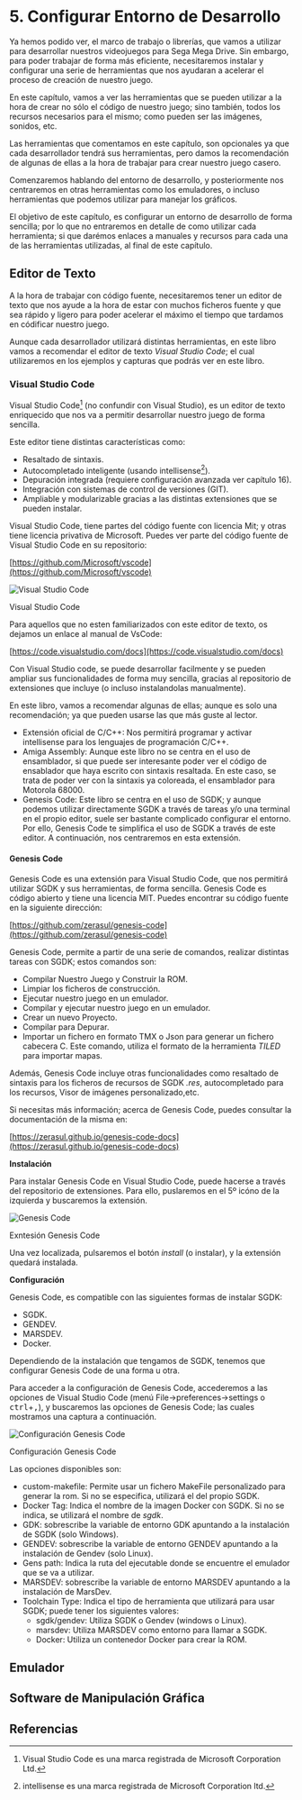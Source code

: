 # 5. Configurar Entorno de Desarrollo

Ya hemos podido ver, el marco de trabajo o librerías, que vamos a utilizar para desarrollar nuestros videojuegos para Sega Mega Drive. Sin embargo, para poder trabajar de forma más eficiente, necesitaremos instalar y configurar una serie de herramientas que nos ayudaran a acelerar el proceso de creación de nuestro juego.

En este capítulo, vamos a ver las herramientas que se pueden utilizar a la hora de crear no sólo el código de nuestro juego; sino también, todos los recursos necesarios para el mismo; como pueden ser las imágenes, sonidos, etc.

Las herramientas que comentamos en este capítulo, son opcionales ya que cada desarrollador tendrá sus herramientas, pero damos la recomendación de algunas de ellas a la hora de trabajar para crear nuestro juego casero.

Comenzaremos hablando del entorno de desarrollo, y posteriormente nos centraremos en otras herramientas como los emuladores, o incluso herramientas que podemos utilizar para manejar los gráficos.

El objetivo de este capítulo, es configurar un entorno de desarrollo de forma sencilla; por lo que no entraremos en detalle de como utilizar cada herramienta; si que darémos enlaces a manuales y recursos para cada una de las herramientas utilizadas, al final de este capítulo.

## Editor de Texto

A la hora de trabajar con código fuente, necesitaremos tener un editor de texto que nos ayude a la hora de estar con muchos ficheros fuente y que sea rápido y ligero para poder acelerar el máximo el tiempo que tardamos en códificar nuestro juego.

Aunque cada desarrollador utilizará distintas herramientas, en este libro vamos a recomendar el editor de texto _Visual Studio Code_; el cual utilizaremos en los ejemplos y capturas que podrás ver en este libro.

### Visual Studio Code

Visual Studio Code[^35] (no confundir con Visual Studio), es un editor de texto enriquecido que nos va a permitir desarrollar nuestro juego de forma sencilla.

Este editor tiene distintas características como:

* Resaltado de sintaxis.
* Autocompletado inteligente (usando intellisense[^36]).
* Depuración integrada (requiere configuración avanzada ver capítulo 16).
* Integración con sistemas de control de versiones (GIT).
* Ampliable y modularizable gracias a las distintas extensiones que se pueden instalar.

Visual Studio Code, tiene partes del código fuente con licencia Mit; y otras tiene licencia privativa de Microsoft. Puedes ver parte del código fuente de Visual Studio Code en su repositorio:

[https://github.com/Microsoft/vscode](https://github.com/Microsoft/vscode)

<div class="image">
<img id="arq" src="5config-entorno/img/vscode.png" alt="Visual Studio Code" title="Visual Studio Code"/> </div>
<p>Visual Studio Code</p>

Para aquellos que no esten familiarizados con este editor de texto, os dejamos un enlace al manual de VsCode:

[https://code.visualstudio.com/docs](https://code.visualstudio.com/docs)

Con Visual Studio code, se puede desarrollar facilmente y se pueden ampliar sus funcionalidades de forma muy sencilla, gracias al repositorio de extensiones que incluye (o incluso instalandolas manualmente).

[^35]: Visual Studio Code es una marca registrada de Microsoft Corporation Ltd.
[^36]: intellisense es una marca registrada de Microsoft Corporation ltd.

En este libro, vamos a recomendar algunas de ellas; aunque es solo una recomendación; ya que pueden usarse las que más guste al lector.

* Extensión oficial de C/C++: Nos permitirá programar y activar intellisense para los lenguajes de programación C/C++.
* Amiga Assembly: Aunque este libro no se centra en el uso de ensamblador, si que puede ser interesante poder ver el código de ensablador que haya escrito con sintaxis resaltada. En este caso, se trata de poder ver con la sintaxis ya coloreada, el ensamblador para Motorola 68000.
* Genesis Code: Este libro se centra en el uso de SGDK; y aunque podemos utilizar directamente SGDK a través de tareas y/o una terminal en el propio editor, suele ser bastante complicado configurar el entorno. Por ello, Genesis Code te simplifica el uso de SGDK a través de este editor. A continuación, nos centraremos en esta extensión.

#### Genesis Code

Genesis Code es una extensión para Visual Studio Code, que nos permitirá utilizar SGDK y sus herramientas, de forma sencilla. Genesis Code es código abierto y tiene una licencia MIT. Puedes encontrar su código fuente en la siguiente dirección:

[https://github.com/zerasul/genesis-code](https://github.com/zerasul/genesis-code)

Genesis Code, permite a partir de una serie de comandos, realizar distintas tareas con SGDK; estos comandos son:

* Compilar Nuestro Juego y Construir la ROM.
* Limpiar los ficheros de construcción.
* Ejecutar nuestro juego en un emulador.
* Compilar y ejecutar nuestro juego en un emulador.
* Crear un nuevo Proyecto.
* Compilar para Depurar.
* Importar un fichero en formato TMX o Json para generar un fichero cabecera C. Este comando, utiliza el formato de la herramienta _TILED_ para importar mapas.

Además, Genesis Code incluye otras funcionalidades como resaltado de sintaxis para los ficheros de recursos de SGDK _.res_, autocompletado para los recursos, Visor de imágenes personalizado,etc.

Si necesitas más información; acerca de Genesis Code, puedes consultar la documentación de la misma en:

[https://zerasul.github.io/genesis-code-docs](https://zerasul.github.io/genesis-code-docs)

**Instalación**

Para instalar Genesis Code en Visual Studio Code, puede hacerse a través del repositorio de extensiones. Para ello, puslaremos en el 5º icóno de la izquierda y buscaremos la extensión.

<div class="image">
<img id="arq" src="5config-entorno/img/genscode.png" alt="Genesis Code" title="Instalar Genesis Code"/> </div>
<p>Exntesión Genesis Code</p>

Una vez localizada, pulsaremos el botón _install_ (o instalar), y la extensión quedará instalada.

**Configuración**

Genesis Code, es compatible con las siguientes formas de instalar SGDK:

* SGDK.
* GENDEV.
* MARSDEV.
* Docker.

Dependiendo de la instalación que tengamos de SGDK, tenemos que configurar Genesis Code de una forma u otra.

Para acceder a la configuración de Genesis Code, accederemos a las opciones de Visual Studio Code (menú File->preferences->settings o <kbd>ctrl</kbd>+<kbd>,</kbd>), y buscaremos las opciones de Genesis Code; las cuales mostramos una captura a continuación.

<div class="image">
<img id="arq" src="5config-entorno/img/settings.png" alt="Configuración Genesis Code" title="Configuración Genesis Code"/> </div>
<p>Configuración Genesis Code</p>

Las opciones disponibles son:

* custom-makefile: Permite usar un fichero MakeFile personalizado para generar la rom. Si no se especifica, utilizará el del propio SGDK.
* Docker Tag: Indica el nombre de la imagen Docker con SGDK. Si no se indica, se utilizará el nombre de _sgdk_.
* GDK: sobrescribe la variable de entorno GDK apuntando a la instalación de SGDK (solo Windows).
* GENDEV: sobrescribe la variable de entorno GENDEV apuntando a la instalación de Gendev (solo Linux).
* Gens path: Indica la ruta del ejecutable donde se encuentre el emulador que se va a utilizar.
* MARSDEV: sobrescribe la variable de entorno MARSDEV apuntando a la instalación de MarsDev.
* Toolchain Type: Indica el tipo de herramienta que utilizará para usar SGDK; puede tener los siguientes valores:
    * sgdk/gendev: Utiliza SGDK o Gendev (windows o Linux).
    * marsdev: Utiliza MARSDEV como entorno para llamar a SGDK.
    * Docker: Utiliza un contenedor Docker para crear la ROM.

## Emulador

## Software de Manipulación Gráfica

## Referencias